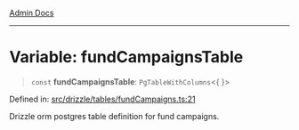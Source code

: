 [Admin Docs](/)

***

# Variable: fundCampaignsTable

> `const` **fundCampaignsTable**: `PgTableWithColumns`\<\{ \}\>

Defined in: [src/drizzle/tables/fundCampaigns.ts:21](https://github.com/Sourya07/talawa-api/blob/61a1911602b2f0aac7635e08ae2918f4f768e8ff/src/drizzle/tables/fundCampaigns.ts#L21)

Drizzle orm postgres table definition for fund campaigns.
